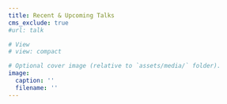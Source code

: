 ```yaml
---
title: Recent & Upcoming Talks
cms_exclude: true
#url: talk

# View
# view: compact

# Optional cover image (relative to `assets/media/` folder).
image:
  caption: ''
  filename: ''
---
```

